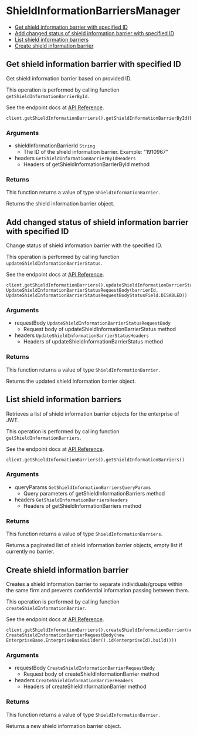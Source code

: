 # ShieldInformationBarriersManager


- [Get shield information barrier with specified ID](#get-shield-information-barrier-with-specified-id)
- [Add changed status of shield information barrier with specified ID](#add-changed-status-of-shield-information-barrier-with-specified-id)
- [List shield information barriers](#list-shield-information-barriers)
- [Create shield information barrier](#create-shield-information-barrier)

## Get shield information barrier with specified ID

Get shield information barrier based on provided ID.

This operation is performed by calling function `getShieldInformationBarrierById`.

See the endpoint docs at
[API Reference](https://developer.box.com/reference/get-shield-information-barriers-id/).

<!-- sample get_shield_information_barriers_id -->
```
client.getShieldInformationBarriers().getShieldInformationBarrierById(barrierId)
```

### Arguments

- shieldInformationBarrierId `String`
  - The ID of the shield information barrier. Example: "1910967"
- headers `GetShieldInformationBarrierByIdHeaders`
  - Headers of getShieldInformationBarrierById method


### Returns

This function returns a value of type `ShieldInformationBarrier`.

Returns the shield information barrier object.


## Add changed status of shield information barrier with specified ID

Change status of shield information barrier with the specified ID.

This operation is performed by calling function `updateShieldInformationBarrierStatus`.

See the endpoint docs at
[API Reference](https://developer.box.com/reference/post-shield-information-barriers-change-status/).

<!-- sample post_shield_information_barriers_change_status -->
```
client.getShieldInformationBarriers().updateShieldInformationBarrierStatus(new UpdateShieldInformationBarrierStatusRequestBody(barrierId, UpdateShieldInformationBarrierStatusRequestBodyStatusField.DISABLED))
```

### Arguments

- requestBody `UpdateShieldInformationBarrierStatusRequestBody`
  - Request body of updateShieldInformationBarrierStatus method
- headers `UpdateShieldInformationBarrierStatusHeaders`
  - Headers of updateShieldInformationBarrierStatus method


### Returns

This function returns a value of type `ShieldInformationBarrier`.

Returns the updated shield information barrier object.


## List shield information barriers

Retrieves a list of shield information barrier objects
for the enterprise of JWT.

This operation is performed by calling function `getShieldInformationBarriers`.

See the endpoint docs at
[API Reference](https://developer.box.com/reference/get-shield-information-barriers/).

<!-- sample get_shield_information_barriers -->
```
client.getShieldInformationBarriers().getShieldInformationBarriers()
```

### Arguments

- queryParams `GetShieldInformationBarriersQueryParams`
  - Query parameters of getShieldInformationBarriers method
- headers `GetShieldInformationBarriersHeaders`
  - Headers of getShieldInformationBarriers method


### Returns

This function returns a value of type `ShieldInformationBarriers`.

Returns a paginated list of
shield information barrier objects,
empty list if currently no barrier.


## Create shield information barrier

Creates a shield information barrier to
separate individuals/groups within the same
firm and prevents confidential information passing between them.

This operation is performed by calling function `createShieldInformationBarrier`.

See the endpoint docs at
[API Reference](https://developer.box.com/reference/post-shield-information-barriers/).

<!-- sample post_shield_information_barriers -->
```
client.getShieldInformationBarriers().createShieldInformationBarrier(new CreateShieldInformationBarrierRequestBody(new EnterpriseBase.EnterpriseBaseBuilder().id(enterpriseId).build()))
```

### Arguments

- requestBody `CreateShieldInformationBarrierRequestBody`
  - Request body of createShieldInformationBarrier method
- headers `CreateShieldInformationBarrierHeaders`
  - Headers of createShieldInformationBarrier method


### Returns

This function returns a value of type `ShieldInformationBarrier`.

Returns a new shield information barrier object.


